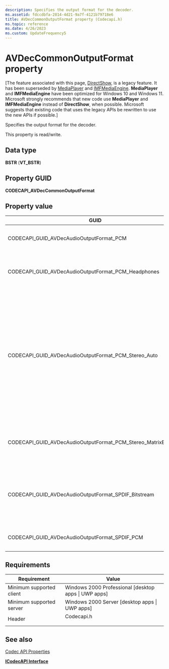 ```yaml
---
description: Specifies the output format for the decoder.
ms.assetid: fdccdbfa-2814-4d21-9a7f-4121b79718e6
title: AVDecCommonOutputFormat property (Codecapi.h)
ms.topic: reference
ms.date: 4/26/2023
ms.custom: UpdateFrequency5
---
```


# AVDecCommonOutputFormat property

\[The feature associated with this page, [DirectShow](/windows/win32/directshow/directshow), is a legacy feature. It has been superseded by [MediaPlayer](/uwp/api/Windows.Media.Playback.MediaPlayer) and [IMFMediaEngine](/windows/win32/api/mfmediaengine/nn-mfmediaengine-imfmediaengine). **MediaPlayer** and **IMFMediaEngine** have been optimized for Windows 10 and Windows 11. Microsoft strongly recommends that new code use **MediaPlayer** and **IMFMediaEngine** instead of **DirectShow**, when possible. Microsoft suggests that existing code that uses the legacy APIs be rewritten to use the new APIs if possible.\]

Specifies the output format for the decoder.

This property is read/write.

## Data type

**BSTR** (**VT\_BSTR**)

## Property GUID

**CODECAPI\_AVDecCommonOutputFormat**

## Property value



| GUID                                                               | Description                                                                                                                                                                                                         |
|--------------------------------------------------------------------|---------------------------------------------------------------------------------------------------------------------------------------------------------------------------------------------------------------------|
| CODECAPI\_GUID\_AVDecAudioOutputFormat\_PCM                        | PCM audio, using any number of channels                                                                                                                                                                             |
| CODECAPI\_GUID\_AVDecAudioOutputFormat\_PCM\_Headphones            | Stereo PCM audio, using left-only/right-only (Lo/Ro) downmix                                                                                                                                                        |
| CODECAPI\_GUID\_AVDecAudioOutputFormat\_PCM\_Stereo\_Auto          | Stereo PCM audio, using automatic selection of the stereo downmix mode (Lo/Ro or Lt/Rt). You can use this value for audio formats in which the input stream defines the preferred downmix mode, such as Dolby AC-3. |
| CODECAPI\_GUID\_AVDecAudioOutputFormat\_PCM\_Stereo\_MatrixEncoded | Stereo PCM audio, using matrix-encoded stereo downmix (Lt/Rt)                                                                                                                                                       |
| CODECAPI\_GUID\_AVDecAudioOutputFormat\_SPDIF\_Bitstream           | S/PDIF (Sony/Philips Digital Interface Format) compressed bitstream, as defined by IEC-60958                                                                                                                        |
| CODECAPI\_GUID\_AVDecAudioOutputFormat\_SPDIF\_PCM                 | S/PDIF PCM stereo, as defined by IEC-60958                                                                                                                                                                          |



 

## Requirements



| Requirement | Value |
|-------------------------------------|---------------------------------------------------------------------------------------|
| Minimum supported client<br/> | Windows 2000 Professional \[desktop apps \| UWP apps\]<br/>                     |
| Minimum supported server<br/> | Windows 2000 Server \[desktop apps \| UWP apps\]<br/>                           |
| Header<br/>                   | <dl> <dt>Codecapi.h</dt> </dl> |



## See also

<dl> <dt>

[Codec API Properties](codec-api-properties.md)
</dt> <dt>

[**ICodecAPI Interface**](/windows/desktop/api/Strmif/nn-strmif-icodecapi)
</dt> </dl>

 

 




